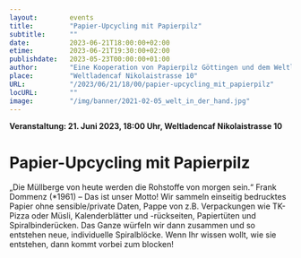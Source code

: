 ```yaml
---
layout:        events
title:         "Papier-Upcycling mit Papierpilz"
subtitle:      ""
date:          2023-06-21T18:00:00+02:00
etime:         2023-06-21T19:30:00+02:00
publishdate:   2023-05-23T00:00:00+01:00
author:        "Eine Kooperation von Papierpilz Göttingen und dem Weltladencafé"
place:         "Weltladencaf Nikolaistrasse 10"
URL:           "/2023/06/21/18/00/papier-upcycling_mit_papierpilz"
locURL:        ""
image:         "/img/banner/2021-02-05_welt_in_der_hand.jpg"
---
```


**Veranstaltung: 21. Juni 2023, 18:00 Uhr, Weltladencaf Nikolaistrasse 10**

Papier-Upcycling mit Papierpilz
===========
„Die Müllberge von heute werden die Rohstoffe von morgen sein.“ Frank Dommenz (*1961) – Das ist unser Motto! Wir sammeln einseitig bedrucktes Papier ohne sensible/private Daten, Pappe von z.B. Verpackungen wie TK-Pizza oder Müsli, Kalenderblätter und -rückseiten, Papiertüten und Spiralbinderücken. Das Ganze würfeln wir dann zusammen und so entstehen neue, individuelle Spiralblöcke. Wenn Ihr wissen wollt, wie sie entstehen, dann kommt vorbei zum blocken!  



